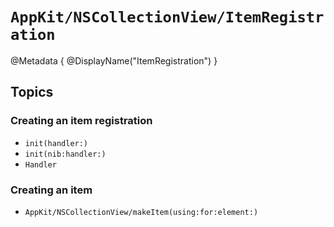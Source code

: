 # ``AppKit/NSCollectionView/ItemRegistration``

@Metadata {
  @DisplayName("ItemRegistration")
}

## Topics

### Creating an item registration

- ``init(handler:)``
- ``init(nib:handler:)``
- ``Handler``

### Creating an item

- ``AppKit/NSCollectionView/makeItem(using:for:element:)``
